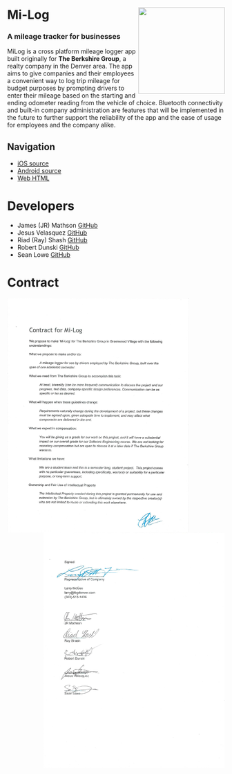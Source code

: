 # Mi-Log <img src="https://github.com/seanlowe/milog/blob/master/icons/miLog.png" height=200 width=200 align=right>
### A mileage tracker for businesses
MiLog is a cross platform mileage logger app built originally for **The Berkshire Group**, a realty company in the Denver area. The 
app aims to give companies and their employees a convenient way to log trip mileage for budget purposes by prompting drivers to enter their mileage based on the starting and ending odometer reading from the vehicle of choice. Bluetooth connectivity and built-in company administration are features that will be implemented in the future to further support the reliability of the app and the ease of usage for employees and the company alike.

## Navigation

+ <a href="https://github.com/seanlowe/milog/tree/master/src/iOS" target="_blank">iOS source</a>
+ <a href="https://github.com/seanlowe/milog/tree/master/src/Android" target="_blank">Android source</a>
+ <a href="https://github.com/seanlowe/milog/tree/master/build/Web" target="_blank">Web HTML</a>

# Developers
<ul>
  <li>James (JR) Mathson <a href="https://github.com/sonofmath" target="_blank">GitHub</a></li> 
  <li>Jesus Velasquez <a href="https://github.com/chewy913" target="_blank">GitHub</a></li>
  <li>Riad (Ray) Shash <a href="https://github.com/Blackbird002" target="_blank">GitHub</a></li>
  <li>Robert Dunski <a href="https://github.com/rdunski" target="_blank">GitHub</a></li>
  <li>Sean Lowe <a href="https://github.com/seanlowe" target="_blank">GitHub</a></li>
</ul>

# Contract

<img align="left" width="420" src="icons/Contract-pg10001.jpg">
<img align="right" width="420" src="icons/Contract-pg10002.jpg">

